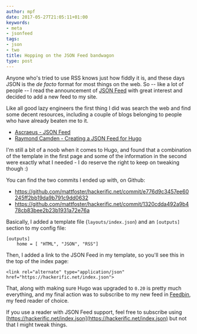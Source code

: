 ```yaml
---
author: mpf
date: 2017-05-27T21:05:11+01:00
keywords:
- meta
- jsonfeed
tags:
- json
- two
title: Hopping on the JSON Feed bandwagon
type: post
---
```


Anyone who's tried to use RSS knows just how fiddly it is, and these days JSON is the _de facto_ format 
for most things on the web.
So -- like a lot of people -- I read the announcement of
[JSON Feed](https://jsonfeed.org/) with great interest and decided to add a
new feed to my site.

Like all good lazy engineers the first thing I did was search the web and find some decent resources, including 
a couple of blogs belonging to people who have already beaten me to it.

* [Ascraeus - JSON Feed](https://ascraeus.org/jsonfeedarticle/)
* [Raymond Camden - Creating a JSON Feed for Hugo](https://www.raymondcamden.com/2017/05/18/creating-a-json-feed-for-hugo/)

I'm still a bit of a noob when it comes to Hugo, and found that a combination
of the template in the first page and some of the information in the second
were exactly what I needed - I do reserve the right to keep on tweaking though :)

You can find the two commits I ended up with, on Github:

* https://github.com/mattfoster/hackerific.net/commit/e776d9c3457ee60245ff2bb19da9b791c9dd0632
* https://github.com/mattfoster/hackerific.net/commit/1320cdda492a9b478cb83bee2b23b1931a72e76a

Basically, I added a template file (`layouts/index.json`) and an `[outputs]` section to my config file:

```
[outputs]
    home = [ "HTML", "JSON", "RSS"]
 ```

Then, I added a link to the JSON Feed in my template, so you'll see this in the top of the index page:

```
<link rel="alternate" type="application/json" href="https://hackerific.net/index.json">
```

That, along with making sure Hugo was upgraded to `0.20` is pretty much
everything, and my final action was to subscribe to my new feed in
[Feedbin](https://feedbin.com/), my feed reader of choice.

If you use a reader with JSON Feed support, feel free to subscribe using
[https://hackerific.net/index.json](https://hackerific.net/index.json) but not
that I might tweak things.

